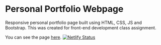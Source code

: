 # Personal Portfolio Webpage

Responsive personal portfolio page built using HTML, CSS, JS and Bootstrap. This was created for front-end development class assignment.

You can see the page [here](https://cgfportfolio.netlify.com/).
[![Netlify Status](https://api.netlify.com/api/v1/badges/7c29db21-cd19-4f08-9581-a349ca1b10f0/deploy-status)](https://app.netlify.com/sites/cgfportfolio/deploys)
